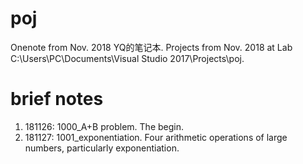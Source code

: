 # poj
Onenote from Nov. 2018 YQ的笔记本.
Projects from Nov. 2018 at Lab C:\Users\PC\Documents\Visual Studio 2017\Projects\poj.

# brief notes
1) 181126: 1000_A+B problem. The begin. 
2) 181127: 1001_exponentiation. Four arithmetic operations of large numbers, particularly exponentiation.
